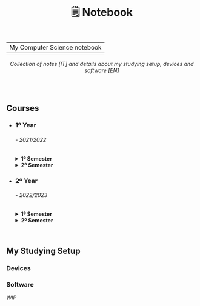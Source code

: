 <h1 align="center">🗒 Notebook</h1>
<br>
<table align="center"><tr><td>
  My Computer Science notebook
</td></tr></table>
<h6 align="center">
  <i>Collection of notes </i>[IT]<i> and details about my studying setup, devices and software </i>[EN]
</h6>
<br>


<h2 align="left"> Courses </h2>
<ul>
<li><summary><h3>1º Year</h3> <h6><i> - 2021/2022</i></h6></summary></li>
  <details> 
  <summary><b>1º Semester</b></summary>
    &emsp;• <a href="https://github.com/Haruno19/notebook/tree/main/Primo%20Anno/Primo%20Semestre/Programmazione%201"><b>Programmazione I</b></a>
      <i>- [Programming I]</i><br>
    &emsp;• <a href="https://github.com/Haruno19/notebook/tree/main/Primo%20Anno/Primo%20Semestre/Analisi%201"><b>Analisi Matematica I</b></a>
      <i>- [Mathematical Analysis I]</i><br>
    &emsp;• <a href="https://github.com/Haruno19/notebook/tree/main/Primo%20Anno/Primo%20Semestre/Fondamenti%20dell'Informatica"><b>Fondamenti dell'Informatica</b></a>
      <i>- [Fundamentals of Computer Science]</i><br>
  </details>
  
  <details> 
  <summary><b>2º Semester</b></summary>
    &emsp;• <a href="https://github.com/Haruno19/notebook/tree/main/Primo%20Anno/Secondo%20Semestre/Programmazione%202"><b>Programmazione II</b></a>
      <i>- [Programming II]</i><br>
    &emsp;• <a href="https://github.com/Haruno19/notebook/tree/main/Primo%20Anno/Secondo%20Semestre/Architettura%20degli%20Elaboratori"><b>Architettura degli Elaboratori</b></a>
      <i>- [Computer Architecure]</i><br>
    &emsp;• <a href="https://github.com/Haruno19/notebook/tree/main/Primo%20Anno/Secondo%20Semestre/Algoritmi%20e%20Strutture%20Dati"><b>Algoritmi e Strutture Dati</b></a>
      <i>- [Algorithms and Data Structures]</i><br>
    &emsp;• <a href="https://github.com/Haruno19/notebook/tree/main/Primo%20Anno/Secondo%20Semestre/Algebra%20e%20Geometria%20Lineare"><b>Algebra Lineare e Geometria</b></a>
      <i>- [Linear Algebra and Geometry]</i><br>
  </details>

<li><summary><h3>2º Year</h3> <h6><i> - 2022/2023</i></h6></summary></li>
  <details> 
  <summary><b>1º Semester</b></summary>
  </details>
  
  <details> 
  <summary><b>2º Semester</b></summary>
  </details>
</ul>
<br>


<h2 align="left"> My Studying Setup </h2>
<h3>Devices</3>
<h3>Software</h3>
<i>WIP</i>
